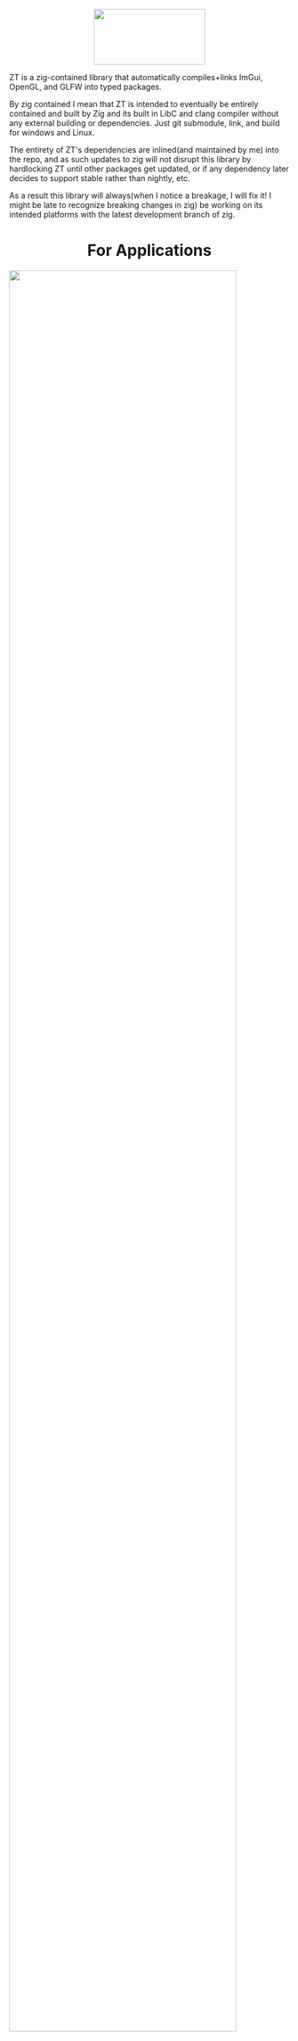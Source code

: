 <p align="center">
  <img width="200" height="100" src="/example/assets/texture/logo.png">
</p>

ZT is a zig-contained library that automatically compiles+links ImGui, OpenGL, and GLFW into typed packages.

By zig contained I mean that ZT is intended to eventually be entirely contained and built by Zig and its built in
LibC and clang compiler without any external building or dependencies. Just git submodule, link, and build for windows
and Linux.

The entirety of ZT's dependencies are inlined(and maintained by me) into the repo, and as such updates to zig will not disrupt this library by
hardlocking ZT until other packages get updated, or if any dependency later decides to support stable rather than nightly,
etc.

As a result this library will always(when I notice a breakage, I will fix it! I might be late to recognize breaking changes in zig) be
working on its intended platforms with the latest development branch of zig.


<p align="center">
  <h1 align=center>For Applications</h1>
  <img width="90%" src="https://cdn.discordapp.com/attachments/602279341371424780/863453053700014080/unknown.png">
</p>

Get your applications done quick with industry standard ImGui library, used
by a bunch of applications for its convenience and power.

Using ImGui is as simple as calling the functions! ZT will render
everything for you without ever needing to touch gamedev code.

<p align="center">
  <h1 align=center>For Games</h1>
  <img width="90%" src="https://cdn.discordapp.com/attachments/602279341371424780/863422653951639562/unknown.png">
</p>

With ImGui at the forefront for free, debugging and creating editors
for your game is as smooth as it can be without deciding anything for you


# Help!

If you're in need of help with ZT feel free to ping `PySnow#8836` on the [zig discord](https://discord.gg/WQ2HWkuxVJ), or leave an issue here and I will
get back to you as soon as I can.

# Requirements

Zig 0.9.* Main branch build (See [zig-0.8.0 branch](https://github.com/JonSnowbd/ZT/tree/zig-0.8.0) for the last 0.8 compatible build.)

Ubuntu: `sudo apt install build-essential xorg-dev`

## Current Status

Theres not much to be buggy in the general application of this as it just links GLFW+GL+ImGui to your artifact, and as such
using it for this purpose is very stable.

On the `zt.App` side, it is very close to its finalized api, and is being used to develop a non-trivial project to expose
any issues with the project and api. I recommend using it anywhere but productions that require high stability.

Development for ZT is focused on the following items in order of importance:
- Providing an easy to use (and optional) audio api.
- Smoothing out Generic Buffer performance and api
- Utility items such as spatial hashing. (Game oriented, but due to zig's lazy build nature, wont inflate non-gaming oriented binaries.)

See [the example](/example/src/main.zig) that displays a few features of `zt.App`

## Where

Right now working on both windows and ubuntu(and anything thats compatible with x11)

## Why

ZT is intended for an extremely broad group of developers in zig realtime graphics and applications, as it does not railroad you into
using its app+windowing interface to function, and is better viewed as the following goals being accomplished without
any resistance:

- Linear Algebra and Math types
- Cross platform windowing (GLFW) within Zig
- OpenGL binding within Zig
- Completely up to date (c)ImGui Docking branch bindings within Zig
- STB_Image bindings within Zig
- (Optional) barebones wrappers around basic opengl constructs like shaders/textures/buffers

and additionally a ready to go combination of all 3 that lets you just immediately use close to the metal
OpenGL constructs to just work on your application with convenience for use as desktop application code such as
Energy Saving mode.

## Getting started

First you'll want to clone this into your zig project's folder, and `const ztBuild = @import("path/to/ZT/build.zig")` 
in your own `build.zig` to import this framework's build.zig, and that will expose some important functions
to link ZT into your project.

- `ztBuild.link("path/to/ZT/", b, exe, target)` will add ZT's packages to your exe and link the source files for GLFW/GL/ImGui
- (optional) `ztBuild.addBinaryContent("path/to/binContent")` adds binary content to your zig-out folder output, basically the folder structure
ends up being as if `path/to/binContent` was the root folder containing your executable. This is smart and will skip older assets.

So with `ztBuild` imported you just `ztBuild.link("path/to/ZT/", b, exe, target)` and you can start importing and using
ZT, or if you so choose, completely ignore ZT and use raw opengl/glfw/imgui.

Then getting started is as easy as this:

```Zig
const std = @import("std");
const zt = @import("zt");

/// SampleData will be available through the context anywhere.
const SampleData = struct {
    yourData: i32 = 0,
};

const SampleApplication = zt.App(SampleData);

fn main() !void {
    var context = SampleApplication.begin(std.heap.c_allocator);
    // Config here,
    while(context.open) {
        context.beginFrame();
        // Application code here!
        context.endFrame();
    }
    // Unload here
    context.deinit();
}
```

For a more indepth example [see the example file that shows opengl rendering mixed with imgui and more](example/src/main.zig)

Note that anything related to zt.App directly is self contained, and if you so wish you can use all the abstractions without
using the app interface for window management, if you just want the packages.

## Gotcha:

- ZT.App.begin sets its own GLFW user pointer! Its important too, so use something else for your storage, or if you really want the functionality,
let me know and I'll see how I can enable your usecase within ZT.
- By linking ZT the following packages are available to your app on both windows and ubuntu: `zt`, `gl`, `glfw`, `imgui`, `stb_image`
- ImVec2 and ImVec4 are both substituted with zlm's Vec2 and Vec4 structs respectively, you can use both interchangeably.
- Disabling power saving mode will let GLFW handle buffer flip timing, so likely will be at vsync fps rather than on every
event, unless you disable vsync.
- Need direct access to the input queue? Your context contains an ArrayList of tagged unions that summarizes every input event.
Try to use this instead of overriding GLFW event callbacks.
- Don't forget when building your application for distribution, if you want it to be lean you can build with `-Drelease-small` and package
it with UPX after building! Small binaries are cool. (Note: Realizing now that UPX causes applications to be detected as viruses.)
- Windows release builds currently do not use LTO as it is currently dropping `_tls_index` for ZT. This will be undone when that zig bug is fixed.

## How Do I...

- Show smooth animation in powersaving mode? 

`context.queueAnimationFrames(seconds:f32)` will set a certain amount of seconds for powersaving to be temporarily
disabled. Use this if you have smooth transitions that need to be displayed

- Update the powersaving frame from an external source e.g threads?

`context.forceUpdate()` will force the application to update and redraw by inputting an empty event into glfw.

- Use an opengl texture in imgui?

If youre using the `zt.gl.Texture` abstraction, its as simple as passing in `texture.imguiId()` as the id, otherwise
you can pass in the opengl [texture id converted to a pointer, as done in texture.zig](src/zt/texture.zig)

- Read inputs in zt.App?

Inputs are forwarded into your `zt.App` context fields as `.input` which is an array list of inputs represented as
a tagged union of all possible input types.

- Draw font text?

ZT's renderer does not cover anything more indepth than the basics, you'll want to implement your own font parsing for proper rendering. Note that
you only really have to work on the font parsing, rendering a font is the same as any other sprite, and is easily
done through the provided renderer's sprite functions.

## Where is...

### ImGui
- [ZT Custom ImGui Components](src/zt/customComponents.zig)
- [ImGui Bindings](src/pkg/imgui.zig)
- [Demo](https://github.com/ocornut/imgui/blob/master/imgui_demo.cpp)

### ZT
- [Math Source](src/pkg/zlm.zig) `zt.math`
- [RenderTarget Abstraction](src/zt/renderTarget.zig)
- [Shader Abstraction](src/zt/shader.zig) (Takes 2 strings to generate a shader program, easy to use with @embedFile)
- [Texture Abstraction](src/zt/texture.zig) (This lets you load textures from file system and bind into opengl)
- [Buffer Abstraction](src/zt/generateBuffer.zig) (This lets you generate a buffer pair for any given vertex struct that uses only float/vec2/vec3/vec4)
- [Simple Renderer](src/zt/renderer.zig) This is a general purpose renderer that can draw sprites, lines, rectangles, and circles.

## Credits

- Example Font - https://github.com/uswds/public-sans
- Inspiration and Code Snippets - https://github.com/digitalcreature/ube (Thanks sammy for all the help!)